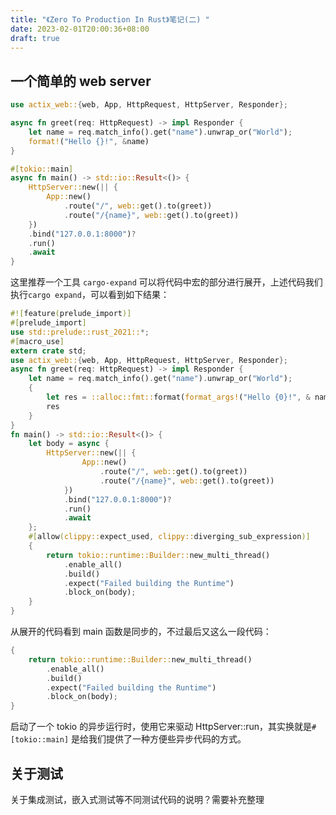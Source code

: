 ```yaml
---
title: "《Zero To Production In Rust》笔记(二) "
date: 2023-02-01T20:00:36+08:00
draft: true
---
```



## 一个简单的 web server

```rust
use actix_web::{web, App, HttpRequest, HttpServer, Responder};

async fn greet(req: HttpRequest) -> impl Responder {
    let name = req.match_info().get("name").unwrap_or("World");
    format!("Hello {}!", &name)
}

#[tokio::main]
async fn main() -> std::io::Result<()> {
    HttpServer::new(|| {
        App::new()
            .route("/", web::get().to(greet))
            .route("/{name}", web::get().to(greet))
    })
    .bind("127.0.0.1:8000")?
    .run()
    .await
}

```

这里推荐一个工具 `cargo-expand` 可以将代码中宏的部分进行展开，上述代码我们执行`cargo expand`，可以看到如下结果：

```rust
#![feature(prelude_import)]
#[prelude_import]
use std::prelude::rust_2021::*;
#[macro_use]
extern crate std;
use actix_web::{web, App, HttpRequest, HttpServer, Responder};
async fn greet(req: HttpRequest) -> impl Responder {
    let name = req.match_info().get("name").unwrap_or("World");
    {
        let res = ::alloc::fmt::format(format_args!("Hello {0}!", & name));
        res
    }
}
fn main() -> std::io::Result<()> {
    let body = async {
        HttpServer::new(|| {
                App::new()
                    .route("/", web::get().to(greet))
                    .route("/{name}", web::get().to(greet))
            })
            .bind("127.0.0.1:8000")?
            .run()
            .await
    };
    #[allow(clippy::expect_used, clippy::diverging_sub_expression)]
    {
        return tokio::runtime::Builder::new_multi_thread()
            .enable_all()
            .build()
            .expect("Failed building the Runtime")
            .block_on(body);
    }
}

```

从展开的代码看到 main  函数是同步的，不过最后又这么一段代码：

```rust
{
    return tokio::runtime::Builder::new_multi_thread()
        .enable_all()
        .build()
        .expect("Failed building the Runtime")
        .block_on(body);
}
```

启动了一个 tokio 的异步运行时，使用它来驱动 HttpServer::run，其实换就是`#[tokio::main]` 是给我们提供了一种方便些异步代码的方式。

## 关于测试

关于集成测试，嵌入式测试等不同测试代码的说明？需要补充整理
